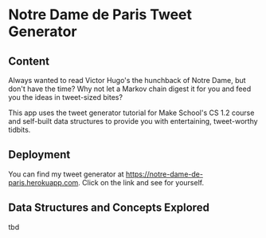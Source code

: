 # Notre Dame de Paris Tweet Generator

## Content
Always wanted to read Victor Hugo's the hunchback of Notre Dame, but don't have the time? Why not let a Markov chain digest it for you and feed you the ideas in tweet-sized bites?

This app uses the tweet generator tutorial for Make School's CS 1.2 course and self-built data structures to provide you with entertaining, tweet-worthy tidbits.

## Deployment
You can find my tweet generator at https://notre-dame-de-paris.herokuapp.com. Click on the link and see for yourself.

## Data Structures and Concepts Explored
tbd
